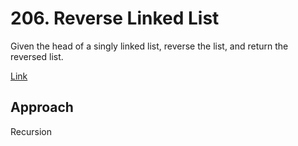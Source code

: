 # 206. Reverse Linked List

Given the head of a singly linked list, reverse the list, and return the reversed list.

 

[Link](https://leetcode.com/problems/reverse-linked-list/description/)

## Approach

Recursion